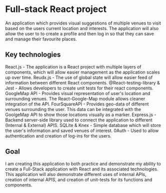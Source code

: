 # Full-stack React project
An application which provides visual suggestions of multiple venues to visit based on the users current location and interests.
The application will also allow the user to to create a profile and then log in so that they can save and manage their favourite places.

## Key technologies
React.js - The application is a React project with multiple layers of components, which will allow easier management as the application scales up over time.
Reudx.js - The use of global state will allow easier feed of information between different React components.
@React-testing-library & Jest - Allows developers to create unit tests for their react components.
GoogleMap API - Provides visual representation of user's location and surrounding venues. The React-Google-Map module allows cleaner integration of the API.
FourSquareAPI - Provides geo-data of different venues surrounding the user. This data can be integrated with the GoolgeMap API to show those locations visually as a marker.
Express.js - Backend server-side library used to connect the application to different (Internal & External) APIS.
SQLite & Knex - Simple database which will store the user's information and saved venues of interest.
0Auth - Used to allow authentication and creation of log-ins for the users.

## Goal
I am creating this application to both practice and demonstrate my ability to create a Full-Stack application with React and its associated technologies. This application will also demonstrate different uses of internal APIs, creation of internal APIS, and creation of unit-tests for its functions and components.
